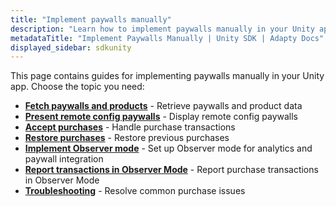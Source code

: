 ```yaml
---
title: "Implement paywalls manually"
description: "Learn how to implement paywalls manually in your Unity app with Adapty SDK."
metadataTitle: "Implement Paywalls Manually | Unity SDK | Adapty Docs"
displayed_sidebar: sdkunity
---
```


This page contains guides for implementing paywalls manually in your Unity app. Choose the topic you need:

- **[Fetch paywalls and products](fetch-paywalls-and-products-unity)** - Retrieve paywalls and product data
- **[Present remote config paywalls](present-remote-config-paywalls-unity)** - Display remote config paywalls
- **[Accept purchases](unity-making-purchases)** - Handle purchase transactions
- **[Restore purchases](unity-restore-purchase)** - Restore previous purchases
- **[Implement Observer mode](implement-observer-mode-unity)** - Set up Observer mode for analytics and paywall integration
- **[Report transactions in Observer Mode](report-transactions-observer-mode-unity)** - Report purchase transactions in Observer Mode
- **[Troubleshooting](unity-troubleshoot-purchases)** - Resolve common purchase issues 